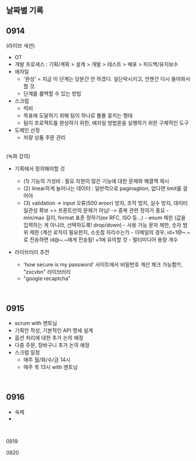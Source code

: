 ## 날짜별 기록

## 0914
(라이브 세션)
* OT
* 개발 프로세스 : 기획/계획 > 설계 > 개발 > 테스트 > 배포 > 피드백/유지보수
* 애자일
	- '완성' = 지금 이 단계는 당분간 안 하겠다. 일단락시키고, 언젠간 다시 돌아와서 할 것.
	- 단계를 롤백할 수 있는 방법
* 스크럼
	- 럭비
	- 목표에 도달하기 위해 팀이 하나로 똘똘 뭉치는 형태
	- 팀이 프로젝트를 완성하기 위한, 애자일 방법론을 실행하기 위한 구체적인 도구
* 도메인 선정
  - 차량 상품 주문 관리
  </br>
(녹화 강의)
* 기획에서 정의해야할 것
  - (1) 기능의 가성비 : 필요 자원이 많은 기능에 대한 문제와 해결책 제시
  - (2) linear하게 늘어나는 데이터 : 일반적으로 paginagtion, 없다면 limit를 걸어야
  - (3) validation -> input 오류(500 eroor) 방지, 조작 방지, 실수 방지, 데이터 일관성 확보
			=> 프론트만의 문제가 아님! 
			-> 중복 관련 정의가 중요
				- min/max 길이, format 표준 정하기(ex RFC, ISO 등...)
				- enum 제한 (값을 입력하는 게 아니라, 선택하도록! drop/down)
				- 사용 가능 문자 제한, 숫자 범위 제한 (계산 로직이 필요한지, 소숫점 자리수는?)
				- 이메일의 경우, id+1@~.~ 로 전송하면 id@~.~에게 전송됨! +1에 유의할 것
				- 멀티미디어 용량 개수

* 라이브러리 추천
  - 'how secure is my password' 사이트에서 비밀번호 계산 체크 가능함!!!, "zxcvbn" 라이브러리
  - "google recaptcha"

</br>

## 0915
* scrum with 멘토님
* 기획안 작성, 기본적인 API 명세 설계
* 옵션 처리에 대한 추가 논의 예정
* 다중 주문, 장바구니 추가 논의 예정
* 스크럼 일정
  - 매주 월/화/수/금 14시
  - 매주 목 13시 with 멘토님
</br>

## 0916
* 숙제
* 
</br>

0919
</br>

0920
</br>
